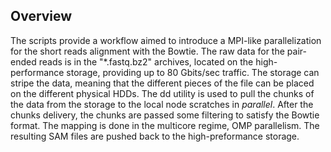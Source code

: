 Overview
---------

The scripts provide a workflow aimed to introduce a MPI-like parallelization for the short reads alignment with the Bowtie.
The raw data for the pair-ended reads is in the "*.fastq.bz2" archives, located on the high-performance storage, providing up to 80 Gbits/sec traffic.
The storage can stripe the data, meaning that the different pieces of the file can be placed on the different physical HDDs.
The dd utility is used to pull the chunks of the data from the storage to the local node scratches in _parallel_.
After the chunks delivery, the chunks are passed some filtering to satisfy the Bowtie format.
The mapping is done in the multicore regime, OMP parallelism. The resulting SAM files are pushed back to the high-preformance storage.

